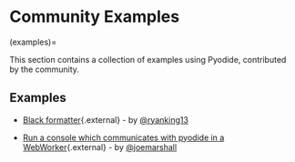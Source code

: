 # Community Examples

(examples)=

This section contains a collection of examples using Pyodide, contributed by the community.

## Examples

- [Black formatter](../examples/black.html){.external} - by [@ryanking13](https://github.com/ryanking13)

- [Run a console which communicates with pyodide in a WebWorker](../examples/console_webworker.html){.external} - by [@joemarshall](https://github.com/joemarshall)


<!-- Contribution Guide -->
<!--
We welcome contributions to this section.
If you have an example you would like to share, please submit a pull request in the Pyodide repository.

To add an example, create a new file in the `examples` directory, we expect the example is a single HTML file
that contains everything needed to run the example, so people can easily download and run it locally. If it needs a web-worker, put that in a file with the same name but extension .js

You can start with copying the template file (`examples/examples.html.tmpl`). Note that the template file contains
a placeholder URL {{ PYODIDE_BASE_URL }} that will be replaced by the actual URL when the documentation is built.
So please do not remove it.

After you have added the example, please add a link to it in the list above.
Feel free to add some description to the example if you like and add your name as the author.
-->

